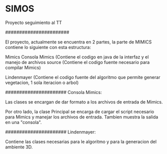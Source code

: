 # SIMOS
Proyecto seguimiento al TT

#######################

El proyecto, actualmente se encuentra en 2 partes, la parte de MIMICS contiene lo siguiente con esta estructura:

Mimics
Consola Mimics (Contiene el codigo en java de la interfaz y el manejo de archivos
source (Contiene el codigo fuente necesario para compilar Mimics)


    

Lindenmayer (Contiene el codigo fuente del algoritmo que permite generar vegetacion, 1 sola iteracion o arbol)

######################
Consola Mimics:

Las clases se encargan de dar formato a los archivos de entrada de Mimics.

Por otro lado, la clase Principal se encarga de cargar el script necesario para Mimics y manejar los archivos de entrada.
Tambien muestra la salida en una "consola".

######################
Lindenmayer:

Contiene las clases necesarias para le algoritmo y para la generacion del ambiente 3D.






